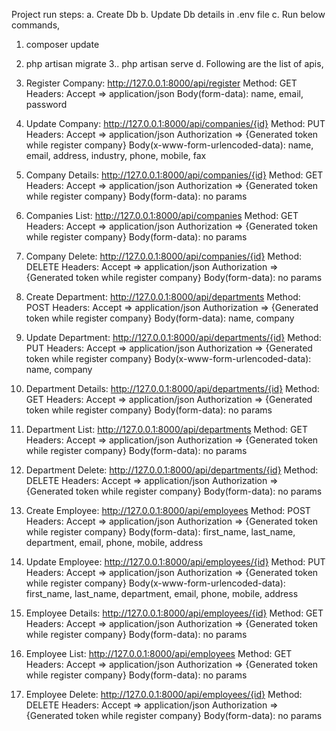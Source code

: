 Project run steps:
a. Create Db
b. Update Db details in .env file
c. Run below commands,
   1. composer update
   2. php artisan migrate
   3.. php artisan serve
d. Following are the list of apis,
1. Register Company: http://127.0.0.1:8000/api/register
Method: GET
Headers: Accept => application/json
Body(form-data): name, email, password

2. Update Company: http://127.0.0.1:8000/api/companies/{id}
Method: PUT
Headers: Accept => application/json
         Authorization => {Generated token while register company} 
Body(x-www-form-urlencoded-data): name, email, address, industry, phone, mobile, fax

3. Company Details: http://127.0.0.1:8000/api/companies/{id}
Method: GET
Headers: Accept => application/json
         Authorization => {Generated token while register company} 
Body(form-data): no params

4. Companies List: http://127.0.0.1:8000/api/companies
Method: GET
Headers: Accept => application/json
         Authorization => {Generated token while register company} 
Body(form-data): no params

5. Company Delete: http://127.0.0.1:8000/api/companies/{id}
Method: DELETE
Headers: Accept => application/json
         Authorization => {Generated token while register company} 
Body(form-data): no params

6. Create Department: http://127.0.0.1:8000/api/departments
Method: POST
Headers: Accept => application/json
         Authorization => {Generated token while register company} 
Body(form-data): name, company

7. Update Department: http://127.0.0.1:8000/api/departments/{id}
Method: PUT
Headers: Accept => application/json
         Authorization => {Generated token while register company} 
Body(x-www-form-urlencoded-data): name, company

8. Department Details: http://127.0.0.1:8000/api/departments/{id}
Method: GET
Headers: Accept => application/json
         Authorization => {Generated token while register company} 
Body(form-data): no params

9. Department List: http://127.0.0.1:8000/api/departments
Method: GET
Headers: Accept => application/json
         Authorization => {Generated token while register company} 
Body(form-data): no params

10. Department Delete: http://127.0.0.1:8000/api/departments/{id}
Method: DELETE
Headers: Accept => application/json
         Authorization => {Generated token while register company} 
Body(form-data): no params

11. Create Employee: http://127.0.0.1:8000/api/employees
Method: POST
Headers: Accept => application/json
         Authorization => {Generated token while register company} 
Body(form-data): first_name, last_name, department, email, phone, mobile, address

12. Update Employee: http://127.0.0.1:8000/api/employees/{id}
Method: PUT
Headers: Accept => application/json
         Authorization => {Generated token while register company} 
Body(x-www-form-urlencoded-data): first_name, last_name, department, email, phone, mobile, address

13. Employee Details: http://127.0.0.1:8000/api/employees/{id}
Method: GET
Headers: Accept => application/json
         Authorization => {Generated token while register company} 
Body(form-data): no params

14. Employee List: http://127.0.0.1:8000/api/employees
Method: GET
Headers: Accept => application/json
         Authorization => {Generated token while register company} 
Body(form-data): no params

15. Employee Delete: http://127.0.0.1:8000/api/employees/{id}
Method: DELETE
Headers: Accept => application/json
         Authorization => {Generated token while register company} 
Body(form-data): no params
